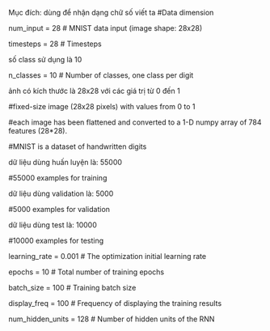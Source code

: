 
Mục đích: dùng để nhận dạng chữ số viết ta
#Data dimension

num_input = 28          # MNIST data input (image shape: 28x28)

timesteps = 28          # Timesteps

số class sử dụng là 10

n_classes = 10          # Number of classes, one class per digit


ảnh có kích thước là 28x28 với các giá trị từ 0 đến 1

#fixed-size image (28x28 pixels) with values from 0 to 1

#each image has been flattened and converted to a 1-D numpy array of 784 features (28*28).


#MNIST is a dataset of handwritten digits


dữ liệu dùng huấn luyện là: 55000

#55000 examples for training

dữ liệu dùng validation là: 5000

#5000 examples for validation

dữ liệu dùng test là: 10000

#10000 examples for testing

learning_rate = 0.001 # The optimization initial learning rate

epochs = 10         # Total number of training epochs

batch_size = 100      # Training batch size

display_freq = 100    # Frequency of displaying the training results

num_hidden_units = 128  # Number of hidden units of the RNN
